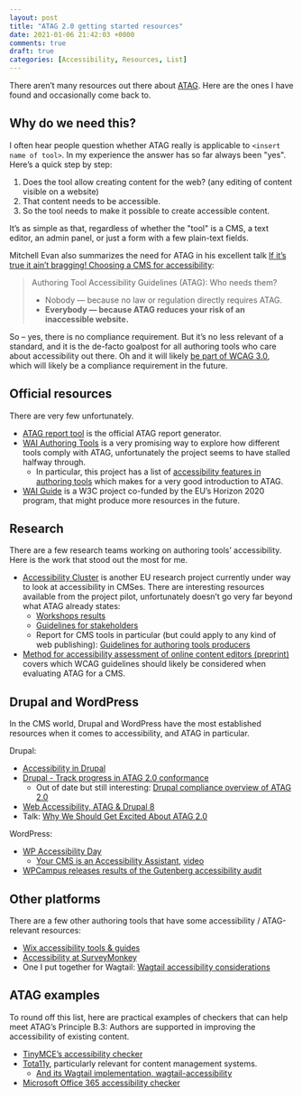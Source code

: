 ```yaml
---
layout: post
title: "ATAG 2.0 getting started resources"
date: 2021-01-06 21:42:03 +0000
comments: true
draft: true
categories: [Accessibility, Resources, List]
---
```


There aren’t many resources out there about [ATAG](https://www.w3.org/TR/ATAG20/). Here are the ones I have found and occasionally come back to.

<!-- more -->

## Why do we need this?

I often hear people question whether ATAG really is applicable to `<insert name of tool>`. In my experience the answer has so far always been "yes". Here’s a quick step by step:

1. Does the tool allow creating content for the web? (any editing of content visible on a website)
2. That content needs to be accessible.
3. So the tool needs to make it possible to create accessible content.

It’s as simple as that, regardless of whether the "tool" is a CMS, a text editor, an admin panel, or just a form with a few plain-text fields.

Mitchell Evan also summarizes the need for ATAG in his excellent talk [If it’s true it ain’t bragging! Choosing a CMS for accessibility](https://wpaccessibilityday.org/talks/if-its-true-it-aint-bragging-choosing-a-cms-for-accessibility/):

> Authoring Tool Accessibility Guidelines (ATAG): Who needs them?
>
> - Nobody — because no law or regulation directly requires ATAG.
> - **Everybody — because ATAG reduces your risk of an inaccessible website.**

So – yes, there is no compliance requirement. But it’s no less relevant of a standard, and it is the de-facto goalpost for all authoring tools who care about accessibility out there. Oh and it will likely [be part of WCAG 3.0](https://www.w3.org/WAI/standards-guidelines/wcag/wcag3-intro/), which will likely be a compliance requirement in the future.

## Official resources

There are very few unfortunately.

- [ATAG report tool](https://www.w3.org/WAI/atag/report-tool/) is the official ATAG report generator.
- [WAI Authoring Tools](https://github.com/w3c/wai-authoring-tools) is a very promising way to explore how different tools comply with ATAG, unfortunately the project seems to have stalled halfway through.
  - In particular, this project has a list of [accessibility features in authoring tools](https://wai-authoring-tools.netlify.app/authoring-tools/selecting#features) which makes for a very good introduction to ATAG.
- [WAI Guide](https://www.w3.org/WAI/about/projects/wai-guide/) is a W3C project co-funded by the EU’s Horizon 2020 program, that might produce more resources in the future.

## Research

There are a few research teams working on authoring tools’ accessibility. Here is the work that stood out the most for me.

- [Accessibility Cluster](https://accessibilitycluster.com/) is another EU research project currently under way to look at accessibility in CMSes. There are interesting resources available from the project pilot, unfortunately doesn’t go very far beyond what ATAG already states:
  - [Workshops results](https://www.funka.com/en/projekt/we4authors/we4authors-main-activities-and-results/workshops-on-accessible-content-management-systems/workshops/)
  - [Guidelines for stakeholders](https://www.funka.com/en/projekt/we4authors/we4authors-main-activities-and-results/accessibility-guidelines-for-the-cms-community-suppliers-and-public-governments/)
  - Report for CMS tools in particular (but could apply to any kind of web publishing): [Guidelines for authoring tools producers](https://www.funka.com/contentassets/c43f6521e7354c9a8f82e62402f10aad/guidelines_for_authoring_tools_producers.pdf)
- [Method for accessibility assessment of online content editors (preprint)](https://www.researchgate.net/profile/Tania_Acosta4/publication/322250312_Method_for_Accessibility_Assessment_of_Online_Content_Editors/links/5d6600faa6fdccc32cd67dbd/Method-for-Accessibility-Assessment-of-Online-Content-Editors.pdf) covers which WCAG guidelines should likely be considered when evaluating ATAG for a CMS.

## Drupal and WordPress

In the CMS world, Drupal and WordPress have the most established resources when it comes to accessibility, and ATAG in particular.

Drupal:

- [Accessibility in Drupal](https://www.drupal.org/docs/accessibility)
- [Drupal - Track progress in ATAG 2.0 conformance](https://www.drupal.org/node/2034909)
  - Out of date but still interesting: [Drupal compliance overview of ATAG 2.0](https://groups.drupal.org/node/164389)
- [Web Accessibility, ATAG & Drupal 8](https://medium.com/@mgifford/web-accessibility-atag-drupal-8-4132bf3724ea)
- Talk: [Why We Should Get Excited About ATAG 2.0](https://drupal.tv/index.php/external-video/2017-08-26/why-we-should-get-excited-about-atag-20)

WordPress:

- [WP Accessibility Day](https://wpaccessibilityday.org/)
  - [Your CMS is an Accessibility Assistant](https://wpaccessibilityday.org/talks/your-cms-is-an-accessibility-assistant/), [video](https://youtu.be/V0yJ_qJBvoc?t=7775)
- [WPCampus releases results of the Gutenberg accessibility audit](https://www.wpcampus.org/blog/2019/05/gutenberg-audit-results/)

## Other platforms

There are a few other authoring tools that have some accessibility / ATAG-relevant resources:

- [Wix accessibility tools & guides](https://www.wix.com/accessibility)
- [Accessibility at SurveyMonkey](https://help.surveymonkey.com/articles/en_US/kb/Accessibility-at-SurveyMonkey)
- One I put together for Wagtail: [Wagtail accessibility considerations](https://docs.wagtail.org/en/latest/advanced_topics/accessibility_considerations.html)

## ATAG examples

To round off this list, here are practical examples of checkers that can help meet ATAG’s Principle B.3: Authors are supported in improving the accessibility of existing content.

- [TinyMCE’s accessibility checker](https://www.tiny.cloud/docs/plugins/premium/a11ychecker/)
- [Tota11y](https://khan.github.io/tota11y/), particularly relevant for content management systems.
  - [And its Wagtail implementation, wagtail-accessibility](https://github.com/neon-jungle/wagtail-accessibility)
- [Microsoft Office 365 accessibility checker](https://support.microsoft.com/en-us/office/make-your-content-accessible-to-everyone-with-the-accessibility-checker-38059c2d-45ef-4830-9797-618f0e96f3ab)
